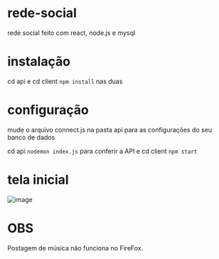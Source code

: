 # rede-social
rede social feito com react, node.js e mysql

# instalação
cd api e cd client
`npm install` nas duas

# configuração
mude o arquivo connect.js na pasta api para as configurações do seu banco de dados

cd api
`nodemon index.js` para conferir a API
e
cd client
`npm start`

# tela inicial

![image](https://github.com/user-attachments/assets/cf25b3df-4c03-4c72-8d51-5aecb42063d5)



# OBS
Postagem de música não funciona no FireFox.

